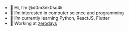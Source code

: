 - 👋  Hi, I’m @d0m3nk0sc4k
- 👀  I’m interested in computer science and programming
- 🌱  I’m currently learning Python, ReactJS, Flutter
- 📌  Working at [zerodays](https://zerodays.dev)

